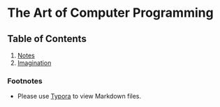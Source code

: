 # The Art of Computer Programming

## Table of Contents

1. [Notes](Notes.md)
2. [Imagination](Imagination.md)

### Footnotes

* Please use [Typora](https://www.typora.io/) to view Markdown files.

